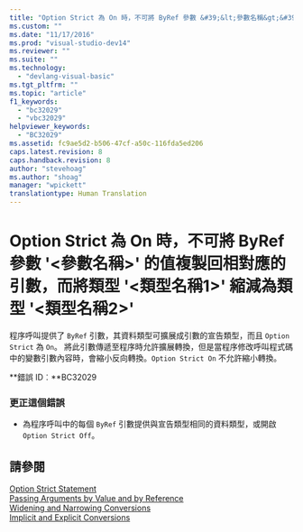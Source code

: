 ```yaml
---
title: "Option Strict 為 On 時，不可將 ByRef 參數 &#39;&lt;參數名稱&gt;&#39; 的值複製回相對應的引數，而將類型 &#39;&lt;類型名稱1&gt;&#39; 縮減為類型 &#39;&lt;類型名稱2&gt;&#39; | Microsoft Docs"
ms.custom: ""
ms.date: "11/17/2016"
ms.prod: "visual-studio-dev14"
ms.reviewer: ""
ms.suite: ""
ms.technology: 
  - "devlang-visual-basic"
ms.tgt_pltfrm: ""
ms.topic: "article"
f1_keywords: 
  - "bc32029"
  - "vbc32029"
helpviewer_keywords: 
  - "BC32029"
ms.assetid: fc9ae5d2-b506-47cf-a50c-116fda5ed206
caps.latest.revision: 8
caps.handback.revision: 8
author: "stevehoag"
ms.author: "shoag"
manager: "wpickett"
translationtype: Human Translation
---
```

# Option Strict 為 On 時，不可將 ByRef 參數 &#39;&lt;參數名稱&gt;&#39; 的值複製回相對應的引數，而將類型 &#39;&lt;類型名稱1&gt;&#39; 縮減為類型 &#39;&lt;類型名稱2&gt;&#39;
程序呼叫提供了 `ByRef` 引數，其資料類型可擴展成引數的宣告類型，而且 `Option Strict` 為 `On`。 將此引數傳遞至程序時允許擴展轉換，但是當程序修改呼叫程式碼中的變數引數內容時，會縮小反向轉換。`Option Strict On` 不允許縮小轉換。  
  
 **錯誤 ID︰**BC32029  
  
### 更正這個錯誤  
  
-   為程序呼叫中的每個 `ByRef` 引數提供與宣告類型相同的資料類型，或開啟 `Option Strict Off`。  
  
## 請參閱  
 [Option Strict Statement](../../visual-basic/language-reference/statements/option-strict-statement.md)   
 [Passing Arguments by Value and by Reference](../../visual-basic/programming-guide/language-features/procedures/passing-arguments-by-value-and-by-reference.md)   
 [Widening and Narrowing Conversions](../../visual-basic/programming-guide/language-features/data-types/widening-and-narrowing-conversions.md)   
 [Implicit and Explicit Conversions](../../visual-basic/programming-guide/language-features/data-types/implicit-and-explicit-conversions.md)